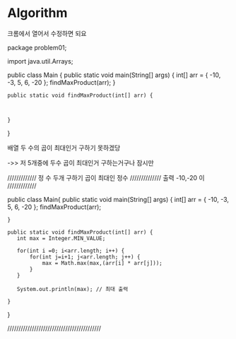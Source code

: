 # Algorithm
크롬에서 열어서 수정하면 되요 
 
package problem01;

import java.util.Arrays;

public class Main {
	public static void main(String[] args) {
		int[] arr = { -10, -3, 5, 6, -20 };
		findMaxProduct(arr);
	}

	public static void findMaxProduct(int[] arr) {
		
		
		
	}
}


배열 두 수의 곱이 최대인거 구하기
못하겠당

->> 저 5개중에 두수 곱이 최대인거 구하는거구나  잠시만 


/////////////
정 수 두개 구하기 곱이 최대인 정수 
//////////////
출력 -10,-20 이
/////////////

public class Main{
	public static void main(String[] args) {
		int[] arr = { -10, -3, 5, 6, -20 }; 
		findMaxProduct(arr);

	}
	
	public static void findMaxProduct(int[] arr) {
	   int max = Integer.MIN_VALUE;
	   
	   for(int i =0; i<arr.length; i++) {
		   for(int j=i+1; j<arr.length; j++) {
			   max = Math.max(max,(arr[i] * arr[j])); 
		   }
	   }

	   System.out.println(max); // 최대 출력
	   
	}
	
	
}



//////////////////////////////////////////
